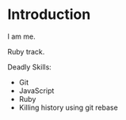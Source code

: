 Introduction
==============

I am me.

Ruby track.

Deadly Skills:

* Git
* JavaScript
* Ruby
* Killing history using git rebase
